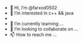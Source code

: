- 👋 Hi, I’m @farxod0502
- 👀 I’m interested in c++ && java
- 
- 🌱 I’m currently learning ...
- 💞️ I’m looking to collaborate on ...
- 📫 How to reach me ...

<!---
farxod0502/farxod0502 is a ✨ special ✨ repository because its `README.md` (this file) appears on your GitHub profile.
You can click the Preview link to take a look at your changes.
--->
